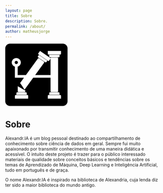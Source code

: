 ```yaml
---
layout: page
title: Sobre
description: Sobre.
permalink: /about/
author: matheusjorge
---
```


<img class="img-rounded" src="/assets/img/icons/largetile.png" alt="Matheus Jorge" width="200">

# Sobre

Alexandr.IA é um blog pessoal destinado ao compartilhamento de conhecimento sobre ciência de dados em geral. Sempre fui muito apaixonado por transmitir conhecimento de uma maneira didática e acessível. O intuito deste projeto é trazer para o público interessado materiais de qualidade sobre conceitos básicos e tendências sobre os temas de Aprendizado de Máquina, Deep Learning e Inteligência Artificial, tudo em português e de graça.

O nome Alexandr.IA é inspirado na biblioteca de Alexandria, cuja lenda diz ter sido a maior biblioteca do mundo antigo.
